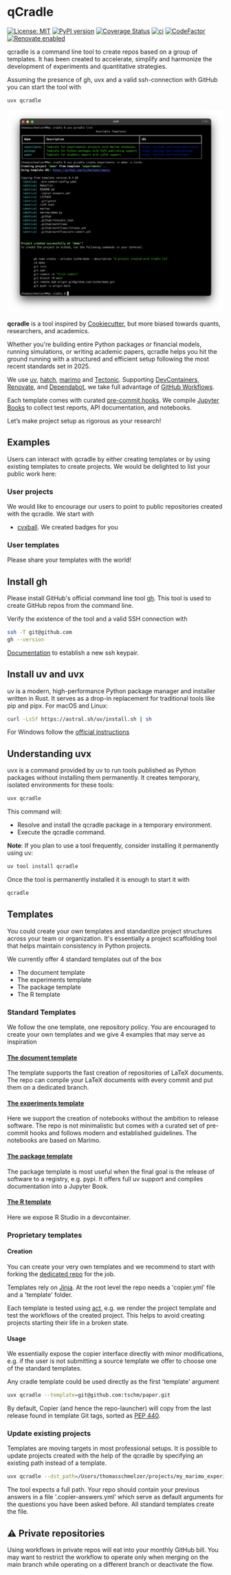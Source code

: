 # qCradle

[![License: MIT](https://img.shields.io/badge/License-MIT-yellow.svg)](LICENSE)
[![PyPI version](https://badge.fury.io/py/qCradle.svg)](https://badge.fury.io/py/qCradle)
[![Coverage Status](https://coveralls.io/repos/github/tschm/cradle/badge.png?branch=main)](https://coveralls.io/github/tschm/cradle?branch=main)
[![ci](https://github.com/tschm/cradle/actions/workflows/ci.yml/badge.svg)](https://github.com/tschm/cradle/actions/workflows/ci.yml)
[![CodeFactor](https://www.codefactor.io/repository/github/tschm/cradle/badge)](https://www.codefactor.io/repository/github/tschm/cradle)
[![Renovate enabled](https://img.shields.io/badge/renovate-enabled-brightgreen.svg)](https://github.com/renovatebot/renovate)

qcradle is a command line tool to create repos based on a group of templates.
It has been created
to accelerate, simplify and harmonize the development
of experiments and quantitative strategies.

Assuming the presence of gh, uvx and a valid ssh-connection
with GitHub you can start the tool with

```bash
uvx qcradle
```

![Creating a repository from the command line](https://raw.githubusercontent.com/tschm/cradle/main/demo.png)

**qcradle** is a tool inspired by [Cookiecutter](https://cookiecutter.readthedocs.io/en/stable/#),
but more biased towards quants, researchers, and academics.

Whether you're building entire Python packages or financial models,
running simulations, or writing academic papers,
qcradle helps you hit the ground running with a structured
and efficient setup following the most recent standards set in 2025.

We use [uv](https://github.com/astral-sh/uv), [hatch](https://hatch.pypa.io/),
[marimo](https://marimo.io/) and [Tectonic](https://tectonic-typesetting.github.io/).
Supporting [DevContainers](https://containers.dev/),
[Renovate](https://github.com/renovatebot/renovate),
and [Dependabot](https://github.com/dependabot),
we take full advantage of [GitHub Workflows](https://docs.github.com/en/actions/using-workflows/about-workflows).

Each template comes with curated [pre-commit hooks](https://pre-commit.com/).
We compile [Jupyter Books](https://jupyterbook.org/) to collect
test reports, API documentation, and notebooks.

Let’s make project setup as rigorous as your research!

## Examples

Users can interact with qcradle by either creating templates or
by using existing templates to create projects. We would be
delighted to list your public work here:

### User projects

We would like to encourage our users to point to public repositories
created with the qcradle. We start with

* [cvxball](https://github.com/cvxgrp/cvxball). We created badges
  for you

### User templates

Please share your templates with the world!

## Install gh

Please install GitHub's official command line tool [gh](https://github.com/cli/cli).
This tool is used to create GitHub repos from the command line.

Verify the existence of the tool and a valid SSH connection with

```bash
ssh -T git@github.com
gh --version
```

[Documentation](https://docs.github.com/en/authentication/connecting-to-github-with-ssh/generating-a-new-ssh-key-and-adding-it-to-the-ssh-agent) to establish a new ssh keypair.

## Install uv and uvx

uv is a modern, high-performance Python package manager and installer
written in Rust.
It serves as a drop-in replacement for traditional tools like pip and pipx.
For macOS and Linux:

```bash
curl -LsSf https://astral.sh/uv/install.sh | sh
```

For Windows follow the [official instructions](https://docs.astral.sh/uv/getting-started/installation/)

## Understanding uvx

uvx is a command provided by uv to run tools published as Python packages
without installing them permanently. It creates temporary,
isolated environments for these tools:

```bash
uvx qcradle
```

This command will:

* Resolve and install the qcradle package in a temporary environment.
* Execute the qcradle command.

**Note**: If you plan to use a tool frequently, consider installing
it permanently using uv:

```bash
uv tool install qcradle
````

Once the tool is permanently installed it is enough to start it with

```bash
qcradle
```

## Templates

You could create your own templates and standardize project structures
across your team or organization.
It's essentially a project scaffolding tool that helps maintain consistency
in Python projects.

We currently offer $4$ standard templates out of the box

* The document template
* The experiments template
* The package template
* The R template

### Standard Templates

We follow the one template, one repository policy.
You are encouraged to create your own templates and we give $4$ examples that
may serve as inspiration

#### [The document template](https://github.com/tschm/paper)

The template supports the fast creation of repositories of LaTeX documents.
The repo can compile your LaTeX documents with every commit and put them
on a dedicated branch.

#### [The experiments template](https://github.com/tschm/experiments)

Here we support the creation of notebooks without the ambition to release software.
The repo is not minimalistic but comes with a curated set of pre-commit hooks and
follows modern and established guidelines. The notebooks are based on Marimo.

#### [The package template](https://github.com/tschm/package)

The package template is most useful when the final
goal is the release of software to a registry, e.g. pypi.
It offers full uv support and compiles documentation
into a Jupyter Book.

#### [The R template](https://github.com/tschm/cradle_r)

Here we expose R Studio in a devcontainer.

### Proprietary templates

#### Creation

You can create your very own templates and we recommend to start with
forking the
[dedicated repo](https://github.com/tschm/template/blob/main/README.md)
for the job.

Templates rely on [Jinja](https://jinja.palletsprojects.com/en/stable/).
At the root level the repo needs a 'copier.yml' file and a 'template' folder.

Each template is tested using [act](https://github.com/nektos/act), e.g.
we render the project template and test the workflows of the created project.
This helps to avoid creating projects starting their life in a broken state.

#### Usage

We essentially expose the copier interface directly with
minor modifications, e.g. if the user is not submitting a source template
we offer to choose one of the standard templates.

Any cradle template could be used directly as the first 'template'
argument

```bash
uvx qcradle --template=git@github.com:tschm/paper.git
```

By default, Copier (and hence the repo-launcher) will copy from the last
release found in template Git tags, sorted as
[PEP 440](https://peps.python.org/pep-0440/).

### Update existing projects

Templates are moving targets in most professional setups. It is possible to update
projects created with the help of the qcradle by specifying an existing path
instead of a template.

```bash
uvx qcradle --dst_path=/Users/thomasschmelzer/projects/my_marimo_experiments
```

The tool expects a full path. Your repo should contain your previous answers
in a file '.copier-answers.yml' which serve as default arguments for the
questions you have been asked before. All standard templates create the file.

## :warning: Private repositories

Using workflows in private repos will eat into your monthly GitHub bill.
You may want to restrict the workflow to operate only when merging on the main branch
while operating on a different branch or deactivate the flow.
